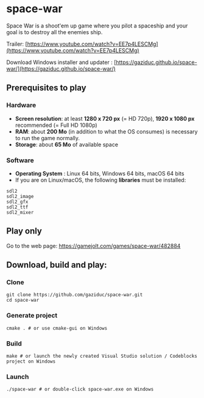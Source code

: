 # space-war
Space War is a shoot'em up game where you pilot a spaceship and your goal is to destroy all the enemies ship.

Trailer: [https://www.youtube.com/watch?v=EE7p4LESCMg](https://www.youtube.com/watch?v=EE7p4LESCMg)

Download Windows installer and updater : [https://gaziduc.github.io/space-war/](https://gaziduc.github.io/space-war/)

## Prerequisites to play
### Hardware
- **Screen resolution**: at least **1280 x 720 px** (= HD 720p), **1920 x 1080 px** recommended (= Full HD 1080p)
- **RAM**: about **200 Mo** (in addition to what the OS consumes) is necessary to run the game normally.
- **Storage**: about **65 Mo** of available space

### Software
- **Operating System** : Linux 64 bits, Windows 64 bits, macOS 64 bits
- If you are on Linux/macOS, the following **libraries** must be installed:
```
sdl2
sdl2_image
sdl2_gfx
sdl2_ttf
sdl2_mixer
```
## Play only
Go to the web page: https://gamejolt.com/games/space-war/482884
## Download, build and play:
### Clone
```shell
git clone https://github.com/gaziduc/space-war.git
cd space-war
```
### Generate project
```shell
cmake . # or use cmake-gui on Windows
```
### Build
```shell
make # or launch the newly created Visual Studio solution / Codeblocks project on Windows
```
### Launch
```shell
./space-war # or double-click space-war.exe on Windows
```
